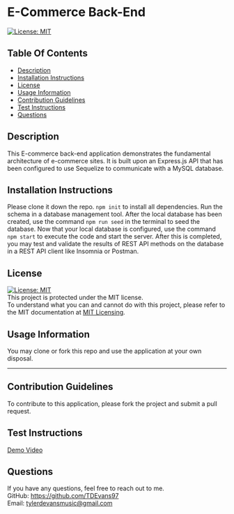 # E-Commerce Back-End
  [![License: MIT](https://img.shields.io/badge/License-MIT-yellow.svg)](https://opensource.org/licenses/MIT)
  ## Table Of Contents
  + [Description](#description)
  + [Installation Instructions](#installation-instructions)
  + [License](#license)
  + [Usage Information](#usage-information)
  + [Contribution Guidelines](#contribution-guidelines)
  + [Test Instructions](#test-instructions)
  + [Questions](#questions)
  ## Description
  This E-commerce back-end application demonstrates the fundamental architecture of e-commerce sites. It is built upon an Express.js API that has been configured to use Sequelize to communicate with a MySQL database. 
  ## Installation Instructions
  Please clone it down the repo. `npm init` to install all dependencies. Run the schema in a database management tool. After the local database has been created, use the command `npm run seed` in the terminal to seed the database. Now that your local database is configured, use the command `npm start` to execute the code and start the server. After this is completed, you may test and validate the results of REST API methods on the database in a REST API client like Insomnia or Postman.
  ## License 
  [![License: MIT](https://img.shields.io/badge/License-MIT-yellow.svg)](https://opensource.org/licenses/MIT)  
  This project is protected under the MIT license.  
  To understand what you can and cannot do with this project, please refer to the MIT documentation at [MIT Licensing](https://opensource.org/licenses/MIT).
  ## Usage Information
  You may clone or fork this repo and use the application at your own disposal. 

  ---

  ## Contribution Guidelines
  To contribute to this application, please fork the project and submit a pull request. 
  ## Test Instructions
  [Demo Video](https://drive.google.com/file/d/1_qIcWvDroZdmjy3CqYzrh27qA2pamcTW/view)
  ## Questions
  If you have any questions, feel free to reach out to me.  
  GitHub: https://github.com/TDEvans97  
  Email: tylerdevansmusic@gmail.com
